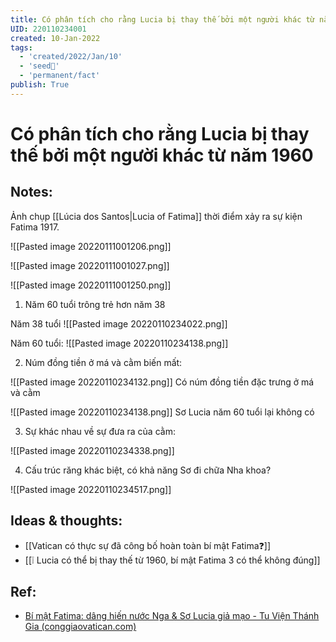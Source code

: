 ```yaml
---
title: Có phân tích cho rằng Lucia bị thay thế bởi một người khác từ năm 1960
UID: 220110234001
created: 10-Jan-2022
tags:
  - 'created/2022/Jan/10'
  - 'seed🥜'
  - 'permanent/fact'
publish: True
---
```

# Có phân tích cho rằng Lucia bị thay thế bởi một người khác từ năm 1960

## Notes:
Ảnh chụp [[Lúcia dos Santos|Lucia of Fatima]] thời điểm xảy ra sự kiện Fatima 1917.

![[Pasted image 20220111001206.png]]

![[Pasted image 20220111001027.png]]

![[Pasted image 20220111001250.png]]

1. Năm 60 tuổi trông trẻ hơn năm 38

Năm 38 tuổi
![[Pasted image 20220110234022.png]]

Năm 60 tuổi:
![[Pasted image 20220110234138.png]]

2. Núm đồng tiền ở má và cằm biến mất:

![[Pasted image 20220110234132.png]]
Có núm đồng tiền đặc trưng ở má và cằm

![[Pasted image 20220110234138.png]]
Sơ Lucia năm 60 tuổi lại không có

3. Sự khác nhau về sự đưa ra của cằm:

![[Pasted image 20220110234338.png]]

4. Cấu trúc răng khác biệt, có khả năng Sơ đi chữa Nha khoa?

![[Pasted image 20220110234517.png]]

## Ideas & thoughts:
- [[Vatican có thực sự đã công bố hoàn toàn bí mật Fatima❓]]
- [[❕ Lucia có thể bị thay thế từ 1960, bí mật Fatima 3 có thể không đúng]]

## Ref:
- [Bí mật Fatima: dâng hiến nước Nga & Sơ Lucia giả mạo - Tu Viện Thánh Gia (conggiaovatican.com)](https://conggiaovatican.com/fatima-so-lucia-gia-mao/#gia-mao)


